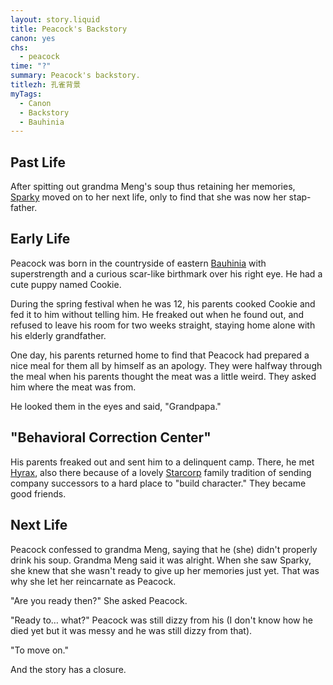 ```yaml
---
layout: story.liquid
title: Peacock's Backstory
canon: yes
chs:
  - peacock
time: "?"
summary: Peacock's backstory.
titlezh: 孔雀背景
myTags:
  - Canon
  - Backstory
  - Bauhinia
---
```


## Past Life

After spitting out grandma Meng's soup thus retaining her memories, [Sparky](../sparky/) moved on to her next life, only to find that she was now her stap-father.

## Early Life

Peacock was born in the countryside of eastern [Bauhinia](/world/bauhinia/) with superstrength and a curious scar-like birthmark over his right eye. He had a cute puppy named Cookie.

During the spring festival when he was 12, his parents cooked Cookie and fed it to him without telling him. He freaked out when he found out, and refused to leave his room for two weeks straight, staying home alone with his elderly grandfather.

One day, his parents returned home to find that Peacock had prepared a nice meal for them all by himself as an apology. They were halfway through the meal when his parents thought the meat was a little weird. They asked him where the meat was from.

He looked them in the eyes and said, "Grandpapa."

## "Behavioral Correction Center"

His parents freaked out and sent him to a delinquent camp. There, he met [Hyrax](/characters/minor#hyrax/), also there because of a lovely [Starcorp](/world/bauhinia/starcorp/) family tradition of sending company successors to a hard place to "build character." They became good friends.

## Next Life

Peacock confessed to grandma Meng, saying that he (she) didn't properly drink his soup. Grandma Meng said it was alright. When she saw Sparky, she knew that she wasn't ready to give up her memories just yet. That was why she let her reincarnate as Peacock.

"Are you ready then?" She asked Peacock.

"Ready to… what?" Peacock was still dizzy from his (I don't know how he died yet but it was messy and he was still dizzy from that).

"To move on."

And the story has a closure.
